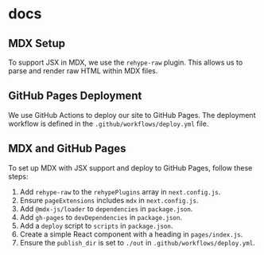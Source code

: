 # docs

## MDX Setup

To support JSX in MDX, we use the `rehype-raw` plugin. This allows us to parse and render raw HTML within MDX files.

## GitHub Pages Deployment

We use GitHub Actions to deploy our site to GitHub Pages. The deployment workflow is defined in the `.github/workflows/deploy.yml` file.

## MDX and GitHub Pages

To set up MDX with JSX support and deploy to GitHub Pages, follow these steps:

1. Add `rehype-raw` to the `rehypePlugins` array in `next.config.js`.
2. Ensure `pageExtensions` includes `mdx` in `next.config.js`.
3. Add `@mdx-js/loader` to `dependencies` in `package.json`.
4. Add `gh-pages` to `devDependencies` in `package.json`.
5. Add a `deploy` script to `scripts` in `package.json`.
6. Create a simple React component with a heading in `pages/index.js`.
7. Ensure the `publish_dir` is set to `./out` in `.github/workflows/deploy.yml`.

